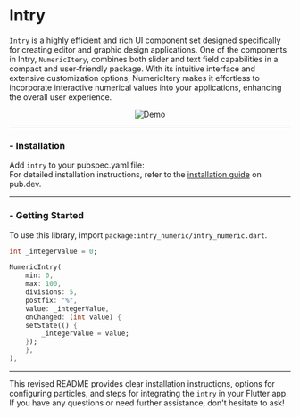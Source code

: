 # Intry

`Intry` is a highly efficient and rich UI component set designed specifically for creating editor and graphic design applications.
One of the components in Intry, `NumericItery`, combines both slider and text field capabilities in a compact and user-friendly package. With its intuitive interface and extensive customization options, NumericItery makes it effortless to incorporate interactive numerical values into your applications, enhancing the overall user experience.

<p float="left" align="center"><img src="https://github.com/manjav/test/raw/main/repo_files/intry_demo.gif" alt="Demo"></p>

---

### - Installation
Add `intry` to your pubspec.yaml file:  
For detailed installation instructions, refer to the [installation guide](https://pub.dev/packages/particular/install) on pub.dev.

---

### - Getting Started 
To use this library, import `package:intry_numeric/intry_numeric.dart`.<br>

``` dart
int _integerValue = 0;

NumericIntry(
    min: 0,
    max: 100,
    divisions: 5,
    postfix: "%",
    value: _integerValue,
    onChanged: (int value) {
    setState(() {
        _integerValue = value;
    });
    },
),
```

---

This revised README provides clear installation instructions, options for configuring particles, and steps for integrating the `intry` in your Flutter app. If you have any questions or need further assistance, don't hesitate to ask!